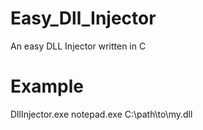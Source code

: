 # Easy_Dll_Injector
An easy DLL Injector written in C  
# Example
DllInjector.exe notepad.exe C:\path\to\my.dll
